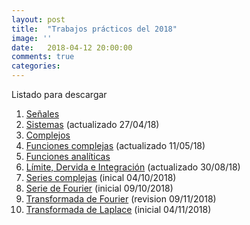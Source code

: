```yaml
---
layout: post
title:  "Trabajos prácticos del 2018"
image: ''
date:   2018-04-12 20:00:00
comments: true
categories: 
---
```


Listado para descargar

1. <a href="https://drive.google.com/file/d/1kCsngCaldpSPECQn5H5nL__0af_kcLi2/view?usp=sharing" target="_blank">Señales</a>
2. <a href="https://drive.google.com/open?id=1Uf5DpFFnt2Iix14YLnGluOcbGRDMwnCl" target="_blank">Sistemas</a> (actualizado 27/04/18)
3. <a href="https://drive.google.com/open?id=1IvyE09iuo8MnjJ29t3NcwTGQlP1Ua4xN" target="_blank">Complejos</a>
4. <a href="https://drive.google.com/open?id=1Hh-onJGjVZkXNVYOza1q0eBOygqBC1mR" target="_blanck">Funciones complejas</a> (actualizado 11/05/18)
5. <a href="https://drive.google.com/open?id=1pTuY87IQkYD59T2C_Hyy00ueQYONmeYs" target="_blanck">Funciones analíticas</a>
6. <a href="https://drive.google.com/open?id=1_hQs8kU6FmGC4FPuwAcTwpFKtu45-hnY" target="_blanck">Límite, Dervida e Integración</a> (actualizado 30/08/18)
7. <a href="https://drive.google.com/open?id=1IP4swlrnRN9cFDWd_nPmm5Rydg6MNWHA" target="_blank">Series complejas</a> (inical 04/10/2018)
8. <a href="https://drive.google.com/open?id=1jNXzOtMmQOYQjV5uJLUEKIQVljbnp-7a" target="_blank">Serie de Fourier</a> (inicial 09/10/2018)
9. <a href="https://drive.google.com/open?id=1wwKt8YRIyw6TW9a13YJzDXmzHNr67KI3" target="_blank">Transformada de Fourier</a> (revision 09/11/2018)
10. <a href="https://drive.google.com/open?id=1c-qkTjUFFrk5uz_9wJQO5aKuF5OqNKyV" target="_blank">Transformada de Laplace</a> (inicial 04/11/2018)
